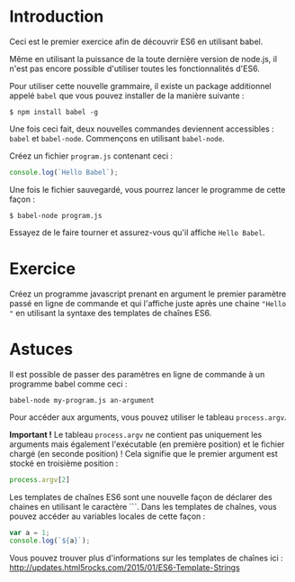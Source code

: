 
# Introduction
Ceci est le premier exercice afin de découvrir ES6 en utilisant babel.

Même en utilisant la puissance de la toute dernière version de node.js, il n'est pas encore possible d'utiliser toutes les fonctionnalités d'ES6.

Pour utiliser cette nouvelle grammaire, il existe un package additionnel appelé `babel` que vous pouvez installer de la manière suivante :

```shell
$ npm install babel -g
```

Une fois ceci fait, deux nouvelles commandes deviennent accessibles : `babel` et `babel-node`.
Commençons en utilisant `babel-node`.

Créez un fichier `program.js` contenant ceci :

```javascript
console.log(`Hello Babel`);
```

Une fois le fichier sauvegardé, vous pourrez lancer le programme de cette façon :

```shell
$ babel-node program.js
```

Essayez de le faire tourner et assurez-vous qu'il affiche `Hello Babel`.

# Exercice
Créez un programme javascript prenant en argument le premier paramètre passé en ligne de commande et qui l'affiche juste après une chaine `"Hello "` en utilisant la syntaxe des templates de chaînes ES6.

# Astuces
Il est possible de passer des paramètres en ligne de commande à un programme babel comme ceci :

```
babel-node my-program.js an-argument
```

Pour accéder aux arguments, vous pouvez utiliser le tableau `process.argv`.

**Important !** Le tableau `process.argv` ne contient pas uniquement les arguments mais également l'exécutable (en première position) et le fichier chargé (en seconde position) !
Cela signifie que le premier argument est stocké en troisième position :

```javascript
process.argv[2]
```

Les templates de chaînes ES6 sont une nouvelle façon de déclarer des chaines en utilisant le caractère `\``. Dans les templates de chaînes, vous pouvez accéder au variables locales de cette façon :

```javascript
var a = 1;
console.log(`${a}`);
```

Vous pouvez trouver plus d'informations sur les templates de chaînes ici : http://updates.html5rocks.com/2015/01/ES6-Template-Strings

